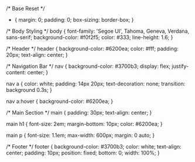 /* Base Reset */
* {
  margin: 0;
  padding: 0;
  box-sizing: border-box;
}

/* Body Styling */
body {
  font-family: 'Segoe UI', Tahoma, Geneva, Verdana, sans-serif;
  background-color: #f0f2f5;
  color: #333;
  line-height: 1.6;
}

/* Header */
header {
  background-color: #6200ea;
  color: #fff;
  padding: 20px;
  text-align: center;
}

/* Navigation Bar */
nav {
  background-color: #3700b3;
  display: flex;
  justify-content: center;
}

nav a {
  color: white;
  padding: 14px 20px;
  text-decoration: none;
  transition: background 0.3s;
}

nav a:hover {
  background-color: #6200ea;
}

/* Main Section */
main {
  padding: 30px;
  text-align: center;
}

main h1 {
  font-size: 2em;
  margin-bottom: 10px;
  color: #6200ea;
}

main p {
  font-size: 1.1em;
  max-width: 600px;
  margin: 0 auto;
}

/* Footer */
footer {
  background-color: #3700b3;
  color: white;
  text-align: center;
  padding: 10px;
  position: fixed;
  bottom: 0;
  width: 100%;
}
<!---
Rosansafeeha/Rosansafeeha is a ✨ special ✨ repository because its `README.md` (this file) appears on your GitHub profile.
You can click the Preview link to take a look at your changes.
--->
